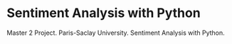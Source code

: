 # Sentiment Analysis with Python
Master 2 Project. Paris-Saclay University. Sentiment Analysis with Python.

